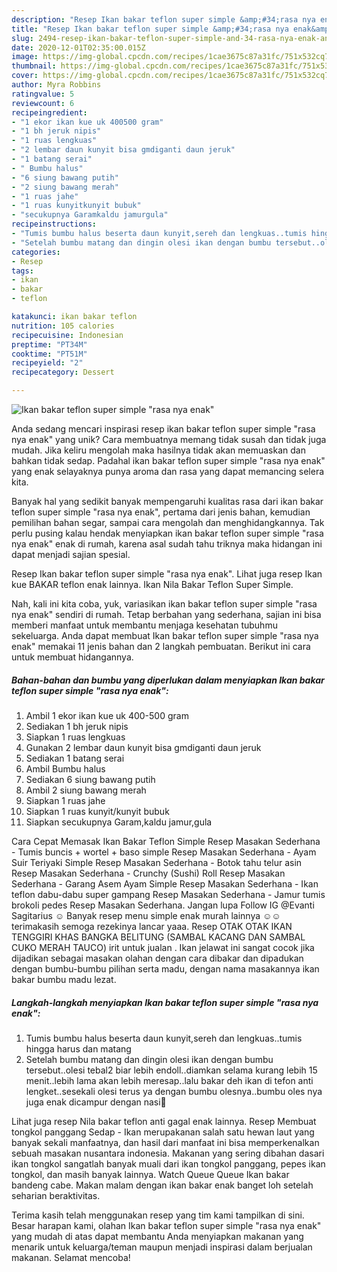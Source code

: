 ```yaml
---
description: "Resep Ikan bakar teflon super simple &amp;#34;rasa nya enak&amp;#34;, Menggugah Selera"
title: "Resep Ikan bakar teflon super simple &amp;#34;rasa nya enak&amp;#34;, Menggugah Selera"
slug: 2494-resep-ikan-bakar-teflon-super-simple-and-34-rasa-nya-enak-and-34-menggugah-selera
date: 2020-12-01T02:35:00.015Z
image: https://img-global.cpcdn.com/recipes/1cae3675c87a31fc/751x532cq70/ikan-bakar-teflon-super-simple-rasa-nya-enak-foto-resep-utama.jpg
thumbnail: https://img-global.cpcdn.com/recipes/1cae3675c87a31fc/751x532cq70/ikan-bakar-teflon-super-simple-rasa-nya-enak-foto-resep-utama.jpg
cover: https://img-global.cpcdn.com/recipes/1cae3675c87a31fc/751x532cq70/ikan-bakar-teflon-super-simple-rasa-nya-enak-foto-resep-utama.jpg
author: Myra Robbins
ratingvalue: 5
reviewcount: 6
recipeingredient:
- "1 ekor ikan kue uk 400500 gram"
- "1 bh jeruk nipis"
- "1 ruas lengkuas"
- "2 lembar daun kunyit bisa gmdiganti daun jeruk"
- "1 batang serai"
- " Bumbu halus"
- "6 siung bawang putih"
- "2 siung bawang merah"
- "1 ruas jahe"
- "1 ruas kunyitkunyit bubuk"
- "secukupnya Garamkaldu jamurgula"
recipeinstructions:
- "Tumis bumbu halus beserta daun kunyit,sereh dan lengkuas..tumis hingga harus dan matang"
- "Setelah bumbu matang dan dingin olesi ikan dengan bumbu tersebut..olesi tebal2 biar lebih endoll..diamkan selama kurang lebih 15 menit..lebih lama akan lebih meresap..lalu bakar deh ikan di tefon anti lengket..sesekali olesi terus ya dengan bumbu olesnya..bumbu oles nya juga enak dicampur dengan nasi🤭"
categories:
- Resep
tags:
- ikan
- bakar
- teflon

katakunci: ikan bakar teflon 
nutrition: 105 calories
recipecuisine: Indonesian
preptime: "PT34M"
cooktime: "PT51M"
recipeyield: "2"
recipecategory: Dessert

---
```



![Ikan bakar teflon super simple &#34;rasa nya enak&#34;](https://img-global.cpcdn.com/recipes/1cae3675c87a31fc/751x532cq70/ikan-bakar-teflon-super-simple-rasa-nya-enak-foto-resep-utama.jpg)

Anda sedang mencari inspirasi resep ikan bakar teflon super simple &#34;rasa nya enak&#34; yang unik? Cara membuatnya memang tidak susah dan tidak juga mudah. Jika keliru mengolah maka hasilnya tidak akan memuaskan dan bahkan tidak sedap. Padahal ikan bakar teflon super simple &#34;rasa nya enak&#34; yang enak selayaknya punya aroma dan rasa yang dapat memancing selera kita.

Banyak hal yang sedikit banyak mempengaruhi kualitas rasa dari ikan bakar teflon super simple &#34;rasa nya enak&#34;, pertama dari jenis bahan, kemudian pemilihan bahan segar, sampai cara mengolah dan menghidangkannya. Tak perlu pusing kalau hendak menyiapkan ikan bakar teflon super simple &#34;rasa nya enak&#34; enak di rumah, karena asal sudah tahu triknya maka hidangan ini dapat menjadi sajian spesial.

Resep Ikan bakar teflon super simple &#34;rasa nya enak&#34;. Lihat juga resep Ikan kue BAKAR teflon enak lainnya. Ikan Nila Bakar Teflon Super Simple.


Nah, kali ini kita coba, yuk, variasikan ikan bakar teflon super simple &#34;rasa nya enak&#34; sendiri di rumah. Tetap berbahan yang sederhana, sajian ini bisa memberi manfaat untuk membantu menjaga kesehatan tubuhmu sekeluarga. Anda dapat membuat Ikan bakar teflon super simple &#34;rasa nya enak&#34; memakai 11 jenis bahan dan 2 langkah pembuatan. Berikut ini cara untuk membuat hidangannya.

<!--inarticleads1-->

##### Bahan-bahan dan bumbu yang diperlukan dalam menyiapkan Ikan bakar teflon super simple &#34;rasa nya enak&#34;:

1. Ambil 1 ekor ikan kue uk 400-500 gram
1. Sediakan 1 bh jeruk nipis
1. Siapkan 1 ruas lengkuas
1. Gunakan 2 lembar daun kunyit bisa gmdiganti daun jeruk
1. Sediakan 1 batang serai
1. Ambil  Bumbu halus
1. Sediakan 6 siung bawang putih
1. Ambil 2 siung bawang merah
1. Siapkan 1 ruas jahe
1. Siapkan 1 ruas kunyit/kunyit bubuk
1. Siapkan secukupnya Garam,kaldu jamur,gula


Cara Cepat Memasak Ikan Bakar Teflon Simple Resep Masakan Sederhana - Tumis buncis + wortel + baso simple Resep Masakan Sederhana - Ayam Suir Teriyaki Simple Resep Masakan Sederhana - Botok tahu telur asin Resep Masakan Sederhana - Crunchy (Sushi) Roll Resep Masakan Sederhana - Garang Asem Ayam Simple Resep Masakan Sederhana - Ikan teflon dabu-dabu super gampang Resep Masakan Sederhana - Jamur tumis brokoli pedes Resep Masakan Sederhana. Jangan lupa Follow IG @Evanti Sagitarius ☺ Banyak resep menu simple enak murah lainnya ☺☺ terimakasih semoga rezekinya lancar yaaa. Resep OTAK OTAK IKAN TENGGIRI KHAS BANGKA BELITUNG (SAMBAL KACANG DAN SAMBAL CUKO MERAH TAUCO) irit untuk jualan ️. Ikan jelawat ini sangat cocok jika dijadikan sebagai masakan olahan dengan cara dibakar dan dipadukan dengan bumbu-bumbu pilihan serta madu, dengan nama masakannya ikan bakar bumbu madu lezat. 

<!--inarticleads2-->

##### Langkah-langkah menyiapkan Ikan bakar teflon super simple &#34;rasa nya enak&#34;:

1. Tumis bumbu halus beserta daun kunyit,sereh dan lengkuas..tumis hingga harus dan matang
1. Setelah bumbu matang dan dingin olesi ikan dengan bumbu tersebut..olesi tebal2 biar lebih endoll..diamkan selama kurang lebih 15 menit..lebih lama akan lebih meresap..lalu bakar deh ikan di tefon anti lengket..sesekali olesi terus ya dengan bumbu olesnya..bumbu oles nya juga enak dicampur dengan nasi🤭


Lihat juga resep Nila bakar teflon anti gagal enak lainnya. Resep Membuat tongkol panggang Sedap - Ikan merupakanan salah satu hewan laut yang banyak sekali manfaatnya, dan hasil dari manfaat ini bisa memperkenalkan sebuah masakan nusantara indonesia. Makanan yang sering dibahan dasari ikan tongkol sangatlah banyak muali dari ikan tongkol panggang, pepes ikan tongkol, dan masih banyak lainnya. Watch Queue Queue Ikan bakar bandeng cabe. Makan malam dengan ikan bakar enak banget loh setelah seharian beraktivitas. 

Terima kasih telah menggunakan resep yang tim kami tampilkan di sini. Besar harapan kami, olahan Ikan bakar teflon super simple &#34;rasa nya enak&#34; yang mudah di atas dapat membantu Anda menyiapkan makanan yang menarik untuk keluarga/teman maupun menjadi inspirasi dalam berjualan makanan. Selamat mencoba!
